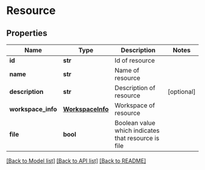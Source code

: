 # Resource

## Properties
Name | Type | Description | Notes
------------ | ------------- | ------------- | -------------
**id** | **str** | Id of resource | 
**name** | **str** | Name of resource | 
**description** | **str** | Description of resource | [optional] 
**workspace_info** | [**WorkspaceInfo**](WorkspaceInfo.md) | Workspace of resource | 
**file** | **bool** | Boolean value which indicates that resource is file | 

[[Back to Model list]](../README.md#documentation-for-models) [[Back to API list]](../README.md#documentation-for-api-endpoints) [[Back to README]](../README.md)


